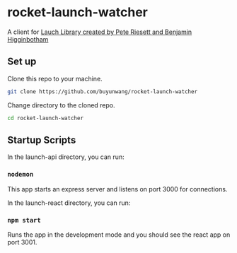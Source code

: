 # rocket-launch-watcher

A client for [Lauch Library created by Pete Riesett and Benjamin Higginbotham](http://launchlibrary.net/)

## Set up

Clone this repo to your machine.

```bash
git clone https://github.com/buyunwang/rocket-launch-watcher
```

Change directory to the cloned repo.

```bash
cd rocket-launch-watcher
```

## Startup Scripts

In the launch-api directory, you can run:

### `nodemon`

This app starts an express server and listens on port 3000 for connections.<br>

In the launch-react directory, you can run:

### `npm start`

Runs the app in the development mode and you should see the react app on port 3001.<br>


